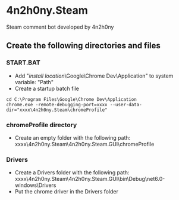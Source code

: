 # 4n2h0ny.Steam
Steam comment bot developed by 4n2h0ny

## Create the following directories and files
### START.BAT

- Add "*install location*\Google\Chrome Dev\Application" to system variable: "Path"
- Create a startup batch file
```BAT
cd C:\Program Files\Google\Chrome Dev\Application
chrome.exe -remote-debugging-port=xxxx --user-data-dir="xxxx\4n2h0ny.Steam\chromeProfile"
```
### chromeProfile directory
- Create an empty folder with the following path: xxxx\4n2h0ny.Steam\4n2h0ny.Steam.GUI\chromeProfile

### Drivers
- Create a Drivers folder with the following path: xxxx\4n2h0ny.Steam\4n2h0ny.Steam.GUI\bin\Debug\net6.0-windows\Drivers
- Put the chrome driver in the Drivers folder
